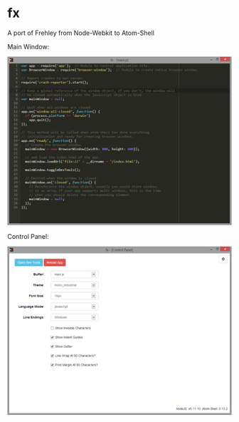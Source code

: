 fx
==

A port of Frehley from Node-Webkit to Atom-Shell

Main Window:

<img src="screenshots/fx.png" alt="main window" />

Control Panel:

<img src="screenshots/fx-control-panel.png" alt="control panel" />